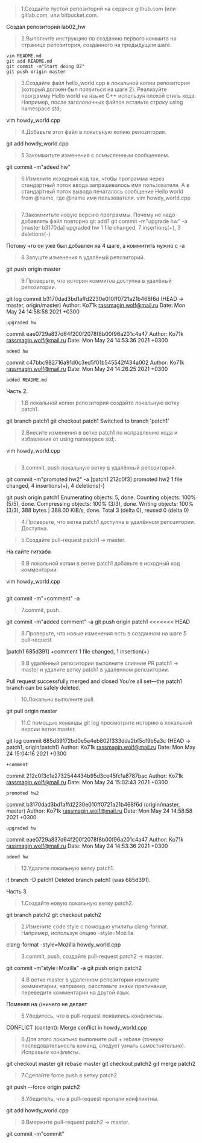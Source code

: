 >1.Создайте пустой репозиторий на сервисе github.com (или gitlab.com, или bitbucket.com.

Создал репозиторий lab02_hw

>2.Выполните инструкцию по созданию первого коммита на странице репозитория, созданного на предыдущем шаге.

    vim README.md
    git add README.md
    git commit -m"Start doing DZ"
    git push origin master
    
>3.Создайте файл hello_world.cpp в локальной копии репозитория (который должен был появиться на шаге 2). Реализуйте программу Hello world на языке C++ используя плохой стиль кода. Например, после заголовочных файлов вставьте строку using namespace std;.

vim howdy_world.cpp

>4.Добавьте этот файл в локальную копию репозитория.

git add howdy_world.cpp

>5.3акоммитьте изменения с осмысленным сообщением.

git commit -m"adeed hw"

>6.Измените исходный код так, чтобы программа через стандартный поток ввода запрашивалось имя пользователя. А в стандартный поток вывода печаталось сообщение Hello world from @name, где @name имя пользователя.
vim howdy_world.cpp
```

```

>7.Закоммитьте новую версию программы. Почему не надо добавлять файл повторно git add?
 git commit -m"upgrade hw" -a
 [master b3170da] upgraded hw
 1 file changed, 7 insertions(+), 3 deletions(-)

 Потому что он уже был добавлен на 4 шаге, а коммитить нужно с -a

>8.Запуште изменения в удалёный репозиторий.

git push origin master

>9.Проверьте, что история коммитов доступна в удалёный репозитории.

git log
commit b3170dad3bd1affd2230e010ff0721a21b468f6d (HEAD -> master, origin/master)
Author: Ko71k <rassmagin.wolf@mail.ru>
Date:   Mon May 24 14:58:58 2021 +0300

    upgraded hw
commit eae0729a837d64f200f2078f8b00f96a201c4a47
Author: Ko71k <rassmagin.wolf@mail.ru>
Date:   Mon May 24 14:53:36 2021 +0300

    adeed hw

commit c47bbc982716a91d0c3ed5f01b545542f434a002
Author: Ko71k <rassmagin.wolf@mail.ru>
Date:   Mon May 24 14:26:25 2021 +0300

    added README.md

Часть 2.
>1.В локальной копии репозитория создайте локальную ветку patch1.

git branch patch1
git checkout patch1 
Switched to branch 'patch1'

>2.Внесите изменения в ветке patch1 по исправлению кода и избавления от using namespace std;.

vim howdy_world.cpp 
 ```
 
 ```
 
>3.commit, push локальную ветку в удалённый репозиторий.

git commit -m"promoted hw2" -a
[patch1 212c0f3] promoted hw2
 1 file changed, 4 insertions(+), 4 deletions(-)

git push origin patch1
Enumerating objects: 5, done.
Counting objects: 100% (5/5), done.
Compressing objects: 100% (3/3), done.
Writing objects: 100% (3/3), 388 bytes | 388.00 KiB/s, done.
Total 3 (delta 0), reused 0 (delta 0)

>4.Проверьте, что ветка patch1 доступна в удалённом репозитории.
Доступна.

>5.Создайте pull-request patch1 -> master.

На сайте гитхаба

>6.В локальной копии в ветке patch1 добавьте в исходный код комментарии.

vim howdy_world.cpp
```

```
git commit -m"+comment" -a

>7.commit, push.

git commit -m"added comment" -a
git push origin patch1 <<<<<<< HEAD

>8.Проверьте, что новые изменения есть в созданном на шаге 5 pull-request

[patch1 685d391] +comment
 1 file changed, 1 insertion(+)


>9.В удалённый репозитории выполните слияние PR patch1 -> master и удалите ветку patch1 в удаленном репозитории.

Pull request successfully merged and closed
You’re all set—the patch1 branch can be safely deleted.

>10.Локально выполните pull.

git pull origin master

>11.С помощью команды git log просмотрите историю в локальной версии ветки master.

git log
commit 685d39172bd0e5e4eb802f333dda2bf5cf9b5a3c (HEAD -> patch1, origin/patch1)
Author: Ko71k <rassmagin.wolf@mail.ru>
Date:   Mon May 24 15:04:16 2021 +0300

    +comment

commit 212c0f3c1e2732544434b95d3ce45fc1a8787bac
Author: Ko71k <rassmagin.wolf@mail.ru>
Date:   Mon May 24 15:02:43 2021 +0300

    promoted hw2

commit b3170dad3bd1affd2230e010ff0721a21b468f6d (origin/master, master)
Author: Ko71k <rassmagin.wolf@mail.ru>
Date:   Mon May 24 14:58:58 2021 +0300

    upgraded hw

commit eae0729a837d64f200f2078f8b00f96a201c4a47
Author: Ko71k <rassmagin.wolf@mail.ru>
Date:   Mon May 24 14:53:36 2021 +0300

    adeed hw

>12.Удалите локальную ветку patch1.
  
  it branch -D patch1
Deleted branch patch1 (was 685d391).

Часть 3.
>1.Создайте новую локальную ветку patch2.

git branch patch2
git checkout patch2
>2.Измените code style с помощью утилиты clang-format. Например, используя опцию -style=Mozilla.

clang-format -style=Mozilla howdy_world.cpp 

>3.commit, push, создайте pull-request patch2 -> master.

git commit -m"style=Mozilla" -a
git push origin patch2

>4.В ветке master в удаленном репозитории измените комментарии, например, расставьте знаки препинания, переведите комментарии на другой язык.

Поменял на
//ничего не делает

>5.Убедитесь, что в pull-request появились конфликтны.

CONFLICT (content): Merge conflict in howdy_world.cpp

>6.Для этого локально выполните pull + rebase (точную последовательность команд, следует узнать самостоятельно). Исправьте конфликты.

git checkout master
git rebase master
git checkout patch2
git merge patch2

>7.Сделайте force push в ветку patch2

git push --force origin patch2

>8.Убедитель, что в pull-request пропали конфликтны.

git add howdy_world.cpp

>9.Вмержите pull-request patch2 -> master.

git commit -m"commit"
